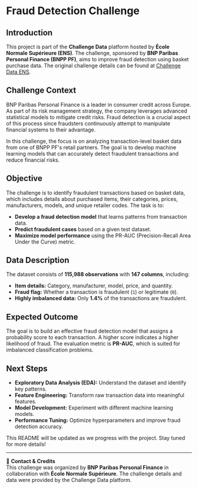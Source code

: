# Fraud Detection Challenge

## Introduction
This project is part of the **Challenge Data** platform hosted by **École Normale Supérieure (ENS)**. The challenge, sponsored by **BNP Paribas Personal Finance (BNPP PF)**, aims to improve fraud detection using basket purchase data. The original challenge details can be found at [Challenge Data ENS](https://challengedata.ens.fr/participants/challenges/104/).

## Challenge Context
BNP Paribas Personal Finance is a leader in consumer credit across Europe. As part of its risk management strategy, the company leverages advanced statistical models to mitigate credit risks. Fraud detection is a crucial aspect of this process since fraudsters continuously attempt to manipulate financial systems to their advantage.

In this challenge, the focus is on analyzing transaction-level basket data from one of BNPP PF's retail partners. The goal is to develop machine learning models that can accurately detect fraudulent transactions and reduce financial risks.

## Objective
The challenge is to identify fraudulent transactions based on basket data, which includes details about purchased items, their categories, prices, manufacturers, models, and unique retailer codes. The task is to:
- **Develop a fraud detection model** that learns patterns from transaction data.
- **Predict fraudulent cases** based on a given test dataset.
- **Maximize model performance** using the PR-AUC (Precision-Recall Area Under the Curve) metric.

## Data Description
The dataset consists of **115,988 observations** with **147 columns**, including:
- **Item details:** Category, manufacturer, model, price, and quantity.
- **Fraud flag:** Whether a transaction is fraudulent (`1`) or legitimate (`0`).
- **Highly imbalanced data:** Only **1.4%** of the transactions are fraudulent.

## Expected Outcome
The goal is to build an effective fraud detection model that assigns a probability score to each transaction. A higher score indicates a higher likelihood of fraud. The evaluation metric is **PR-AUC**, which is suited for imbalanced classification problems.

## Next Steps
- **Exploratory Data Analysis (EDA):** Understand the dataset and identify key patterns.
- **Feature Engineering:** Transform raw transaction data into meaningful features.
- **Model Development:** Experiment with different machine learning models.
- **Performance Tuning:** Optimize hyperparameters and improve fraud detection accuracy.

This README will be updated as we progress with the project. Stay tuned for more details!

---

📌 **Contact & Credits**  
This challenge was organized by **BNP Paribas Personal Finance** in collaboration with **École Normale Supérieure**. The challenge details and data were provided by the Challenge Data platform.


